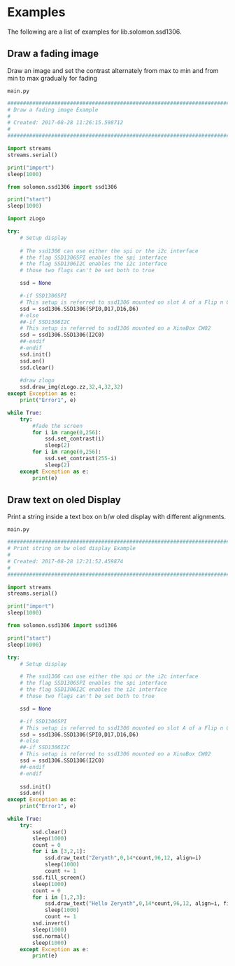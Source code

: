 # Examples

The following are a list of examples for lib.solomon.ssd1306.

## Draw a fading image


Draw an image and set the contrast alternately from max to min and from min to max gradually for fading




```main.py```

```python
################################################################################
# Draw a fading image Example
#
# Created: 2017-08-28 11:26:15.598712
#
################################################################################

import streams
streams.serial()

print("import")
sleep(1000)

from solomon.ssd1306 import ssd1306

print("start")
sleep(1000)

import zLogo

try:
    # Setup display
 
    # The ssd1306 can use either the spi or the i2c interface
    # the flag SSD1306SPI enables the spi interface
    # the flag SSD1306I2C enables the i2c interface
    # those two flags can't be set both to true 

    ssd = None

    #-if SSD1306SPI
    # This setup is referred to ssd1306 mounted on slot A of a Flip n Click device
    ssd = ssd1306.SSD1306(SPI0,D17,D16,D6)
    #-else
    ##-if SSD1306I2C
    # This setup is referred to ssd1306 mounted on a XinaBox CW02
    ssd = ssd1306.SSD1306(I2C0)
    ##-endif
    #-endif
    ssd.init()
    ssd.on()
    ssd.clear()
    
    #draw zlogo
    ssd.draw_img(zLogo.zz,32,4,32,32)
except Exception as e:
    print("Error1", e)

while True:
    try:
        #fade the screen
        for i in range(0,256):
            ssd.set_contrast(i)
            sleep(2)
        for i in range(0,256):
            ssd.set_contrast(255-i)
            sleep(2)
    except Exception as e:
        print(e)
```
## Draw text on oled Display


Print a string inside a text box on b/w oled display with different alignments.



```main.py```

```python
################################################################################
# Print string on bw oled display Example
#
# Created: 2017-08-28 12:21:52.459874
#
################################################################################

import streams
streams.serial()

print("import")
sleep(1000)

from solomon.ssd1306 import ssd1306

print("start")
sleep(1000)

try:
    # Setup display 

    # The ssd1306 can use either the spi or the i2c interface
    # the flag SSD1306SPI enables the spi interface
    # the flag SSD1306I2C enables the i2c interface
    # those two flags can't be set both to true 

    ssd = None

    #-if SSD1306SPI
    # This setup is referred to ssd1306 mounted on slot A of a Flip n Click device
    ssd = ssd1306.SSD1306(SPI0,D17,D16,D6)
    #-else
    ##-if SSD1306I2C
    # This setup is referred to ssd1306 mounted on a XinaBox CW02
    ssd = ssd1306.SSD1306(I2C0)
    ##-endif
    #-endif
    
    ssd.init()
    ssd.on()
except Exception as e:
    print("Error1", e)

while True:
    try:
        ssd.clear()
        sleep(1000)
        count = 0
        for i in [3,2,1]:
            ssd.draw_text("Zerynth",0,14*count,96,12, align=i)
            sleep(1000)
            count += 1
        ssd.fill_screen()
        sleep(1000)
        count = 0
        for i in [1,2,3]:
            ssd.draw_text("Hello Zerynth",0,14*count,96,12, align=i, fill=False)
            sleep(1000)
            count += 1
        ssd.invert()
        sleep(1000)
        ssd.normal()
        sleep(1000)
    except Exception as e:
        print(e)
```
